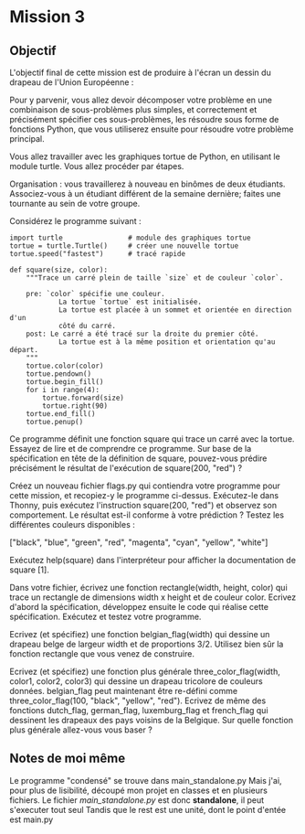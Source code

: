 # Mission 3

## Objectif

L'objectif final de cette mission est de produire à l'écran un dessin du drapeau de l'Union Européenne :

Pour y parvenir, vous allez devoir décomposer votre problème en une combinaison de sous-problèmes plus simples, et correctement et précisément spécifier ces sous-problèmes, les résoudre sous forme de fonctions Python, que vous utiliserez ensuite pour résoudre votre problème principal.

Vous allez travailler avec les graphiques tortue de Python, en utilisant le module turtle. Vous allez procéder par étapes.

Organisation : vous travaillerez à nouveau en binômes de deux étudiants. Associez-vous à un étudiant différent de la semaine dernière; faites une tournante au sein de votre groupe.

Considérez le programme suivant :

    import turtle                # module des graphiques tortue
    tortue = turtle.Turtle()     # créer une nouvelle tortue
    tortue.speed("fastest")      # tracé rapide

    def square(size, color):
        """Trace un carré plein de taille `size` et de couleur `color`.

        pre: `color` spécifie une couleur.
                La tortue `tortue` est initialisée.
                La tortue est placée à un sommet et orientée en direction d'un
                côté du carré.
        post: Le carré a été tracé sur la droite du premier côté.
                La tortue est à la même position et orientation qu'au départ.
        """
        tortue.color(color)
        tortue.pendown()
        tortue.begin_fill()
        for i in range(4):
            tortue.forward(size)
            tortue.right(90)
        tortue.end_fill()
        tortue.penup()

Ce programme définit une fonction square qui trace un carré avec la tortue. Essayez de lire et de comprendre ce programme. Sur base de la spécification en tête de la définition de square, pouvez-vous prédire précisément le résultat de l'exécution de square(200, "red") ?

Créez un nouveau fichier flags.py qui contiendra votre programme pour cette mission, et recopiez-y le programme ci-dessus. Exécutez-le dans Thonny, puis exécutez l'instruction square(200, "red") et observez son comportement. Le résultat est-il conforme à votre prédiction ? Testez les différentes couleurs disponibles :

["black", "blue", "green", "red", "magenta", "cyan", "yellow", "white"]

Exécutez help(square) dans l'interpréteur pour afficher la documentation de square [1].

Dans votre fichier, écrivez une fonction rectangle(width, height, color) qui trace un rectangle de dimensions width x height et de couleur color. Ecrivez d'abord la spécification, développez ensuite le code qui réalise cette spécification. Exécutez et testez votre programme.

Ecrivez (et spécifiez) une fonction belgian_flag(width) qui dessine un drapeau belge de largeur width et de proportions 3/2. Utilisez bien sûr la fonction rectangle que vous venez de construire.

Ecrivez (et spécifiez) une fonction plus générale three_color_flag(width, color1, color2, color3) qui dessine un drapeau tricolore de couleurs données. belgian_flag peut maintenant être re-défini comme three_color_flag(100, "black", "yellow", "red"). Ecrivez de même des fonctions dutch_flag, german_flag, luxemburg_flag et french_flag qui dessinent les drapeaux des pays voisins de la Belgique. Sur quelle fonction plus générale allez-vous vous baser ?

## Notes de moi même

Le programme "condensé" se trouve dans main_standalone.py
Mais j'ai, pour plus de lisibilité, découpé mon projet en classes et en plusieurs fichiers.
Le fichier *main_standalone.py* est donc **standalone**, il peut s'executer tout seul
Tandis que le rest est une unité, dont le point d'entée est main.py